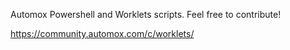 Automox Powershell and Worklets scripts. Feel free to contribute!

https://community.automox.com/c/worklets/  

